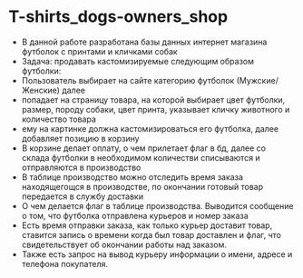 # T-shirts_dogs-owners_shop
 * В данной работе разработана базы данных интернет магазина футболок с принтами и кличками собак
 * Задача: продавать кастомизируемые следующим образом футболки:
 * Пользователь выбирает на сайте категорию футболок (Мужские/Женские) далее
 * попадает на страницу товара, на которой выбирает цвет футболки, размер, породу собаки, цвет принта, указывает кличку животного и количество товара
 * ему на картинке должна кастомизироваться его футболка, далее добавляет позицию в корзину
 * В корзине делает оплату, о чем прилетает флаг в бд, далее со склада футболки в необходимом количестви списываются и отправляются в производство
 * В таблице производство можно отследить время заказа находящегощся в производстве, по окончании готовый товар передается в службу доставки
 * О чем делается флаг в таблице производства. Выводится сообщение о том, что футболка отправлена курьеров и номер заказа
 * Есть время отправки заказа, как только курьер доставит товар, ставится запись о времени когда был товар доставлен и флаг, что свидетельствует об окончании работы над заказом.
 * Также есть запрос на вывод курьеру информации о имени, адресе и телефона покупателя.
